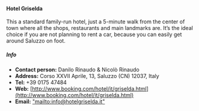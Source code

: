 #### Hotel Griselda

  This a standard family-run hotel,  just a 5-minute walk from the center of town where all the shops, restaurants and main landmarks are. It’s the ideal choice if you are not planning to rent a car, because you can easily get around Saluzzo on foot.

##### Info
  * **Contact person:** Danilo Rinaudo & Nicolò Rinaudo
  * **Address:** Corso XXVII Aprile, 13, Saluzzo (CN) 12037, Italy
  * **Tel:** +39 0175 47484
  * **Web:** [http://www.booking.com/hotel/it/griselda.html](http://www.booking.com/hotel/it/griselda.html)
  * **Email:** ["mailto:info@hotelgriselda.it"](info@hotelgriselda.it)

